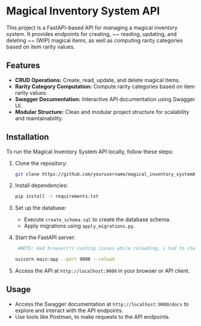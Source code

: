# Magical Inventory System API

This project is a FastAPI-based API for managing a magical inventory system. It  provides endpoints for creating, ~~ reading, updating, and deleting ~~ (WIP) magical items, as well as computing rarity categories based on item rarity values.

## Features

- **CRUD Operations:** Create, read, update, and delete magical items.
- **Rarity Category Computation:** Compute rarity categories based on item rarity values.
- **Swagger Documentation:** Interactive API documentation using Swagger UI.
- **Modular Structure:** Clean and modular project structure for scalability and maintainability.

## Installation

To run the Magical Inventory System API locally, follow these steps:

1. Clone the repository:

   ```bash
   git clone https://github.com/yourusername/magical_inventory_systemApi.git
   ```

2. Install dependencies:

   ```bash
   pip install -r requirements.txt
   ```

3. Set up the database:

   - Execute `create_schema.sql` to create the database schema.
   - Apply migrations using `apply_migrations.py`.

4. Start the FastAPI server:

   ```bash
    #NOTE: Had browser(?) cashing issues while reloading, i had to change port everytime because the changes where not registering 🤷. 
   
   uvicorn main:app --port 9000 --reload
   ```

5. Access the API at `http://localhost:9000` in your browser or API client.

## Usage

- Access the Swagger documentation at `http://localhost:9000/docs` to explore and interact with the API endpoints.
- Use tools like Postman, to make requests to the API endpoints.
